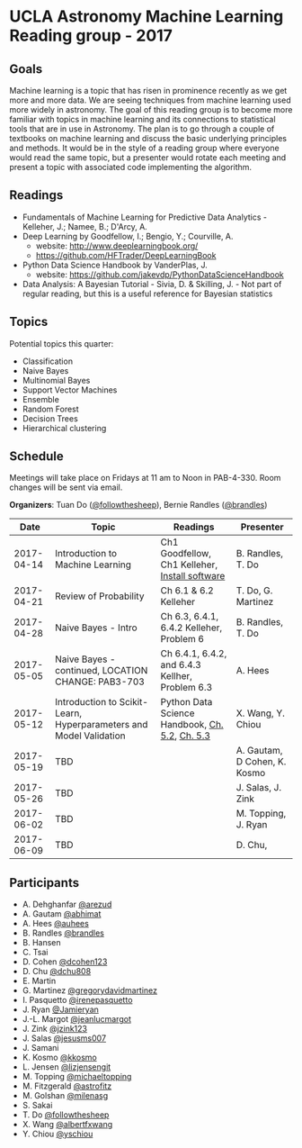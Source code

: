 # UCLA Astronomy Machine Learning Reading group - 2017

## Goals
Machine learning is a topic that has risen in prominence recently as we get more and more data. We are seeing techniques from machine learning used more widely in astronomy. The goal of this reading group is to become more familiar with topics in machine learning and its connections to statistical tools that are in use in Astronomy. The plan is to go through a couple of textbooks on machine learning and discuss the basic underlying principles and methods. It would be in the style of a reading group where everyone would read the same topic, but a presenter would rotate each meeting and present a topic with associated code implementing the algorithm.

## Readings
- Fundamentals of Machine Learning for Predictive Data Analytics - Kelleher, J.; Namee, B.; D'Arcy, A.
- Deep Learning by Goodfellow, I.; Bengio, Y.;  Courville, A.
  - website: http://www.deeplearningbook.org/
  - https://github.com/HFTrader/DeepLearningBook
- Python Data Science Handbook by VanderPlas, J.
  - website: https://github.com/jakevdp/PythonDataScienceHandbook
- Data Analysis: A Bayesian Tutorial - Sivia, D. & Skilling, J. - Not part of regular reading, but this is a useful reference for Bayesian statistics

## Topics
Potential topics this quarter:
- Classification
- Naive Bayes
- Multinomial Bayes
- Support Vector Machines
- Ensemble
- Random Forest
- Decision Trees
- Hierarchical clustering

## Schedule
Meetings will take place on Fridays at 11 am to Noon in PAB-4-330. Room changes will be sent via email.

**Organizers**: Tuan Do ([@followthesheep](https://github.com/followthesheep)), Bernie Randles ([@brandles](https://github.com/brandles))

| Date | Topic | Readings | Presenter |
| --- | --- | --- | --- |
|2017-04-14| Introduction to Machine Learning | Ch1 Goodfellow, Ch1 Kelleher, [Install software](https://github.com/UCLAMLRG/Basics) | B. Randles, T. Do |
|2017-04-21| Review of Probability | Ch 6.1 & 6.2 Kelleher | T. Do, G. Martinez|
|2017-04-28| Naive Bayes - Intro | Ch 6.3, 6.4.1, 6.4.2 Kelleher, Problem 6 |B. Randles, T. Do |
|2017-05-05 | Naive Bayes - continued, LOCATION CHANGE: PAB3-703 | Ch 6.4.1, 6.4.2, and 6.4.3 Kellher, Problem 6.3 | A. Hees |
|2017-05-12| Introduction to Scikit-Learn, Hyperparameters and Model Validation | Python Data Science Handbook, [Ch. 5.2](http://nbviewer.jupyter.org/github/jakevdp/PythonDataScienceHandbook/blob/master/notebooks/05.02-Introducing-Scikit-Learn.ipynb), [Ch. 5.3](http://nbviewer.jupyter.org/github/jakevdp/PythonDataScienceHandbook/blob/master/notebooks/05.03-Hyperparameters-and-Model-Validation.ipynb) | X. Wang, Y. Chiou |
|2017-05-19| TBD | | A. Gautam, D Cohen, K. Kosmo |
|2017-05-26| TBD | | J. Salas, J. Zink |
|2017-06-02| TBD | | M. Topping, J. Ryan |
|2017-06-09| TBD | | D. Chu, |

## Participants

- A.	Dehghanfar [@arezud](http://github.com/arezud)
- A.	Gautam [@abhimat](https://github.com/abhimat)
- A.	Hees [@auhees](https://github.com/auhees)
- B.	Randles [@brandles](https://github.com/brandles)
- B.	Hansen
- C.	Tsai
- D.	Cohen [@dcohen123](https://github.com/dcohen123)
- D.	Chu [@dchu808](https://github.com/dchu808)
- E.	Martin
- G.	Martinez [@gregorydavidmartinez](https://github.com/gregorydavidmartinez)
- I.	Pasquetto [@irenepasquetto](https://github.com/irenepasquetto)
- J.	Ryan [@Jamieryan](https://github.com/Jamieryan)
- J.-L.	Margot [@jeanlucmargot](https://github.com/jeanlucmargot)
- J. 	Zink [@jzink123](https://github.com/jzink123)
- J.	Salas [@jesusms007](https://github.com/jesusms007)
- J.	Samani
- K.	Kosmo [@kkosmo](https://github.com/kkosmo)
- L.	Jensen [@lizjensengit](https://github.com/lizjensengit)
- M.	Topping [@michaeltopping](https://github.com/michaeltopping)
- M.	Fitzgerald [@astrofitz](https://github.com/astrofitz)
- M.	Golshan [@milenasg](https://github.com/milenasg)
- S.	Sakai
- T.	Do [@followthesheep](https://github.com/followthesheep)
- X.	Wang [@albertfxwang](https://github.com/albertfxwang)
- Y.	Chiou [@yschiou](https://github.com/yschiou)